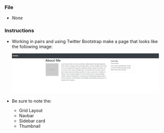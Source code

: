 ### File

* *None*

### Instructions

* Working in pairs and using Twitter Bootstrap make a page that looks like the following image:

  ![Card-layout design](card-layout.png)

* Be sure to note the:
  * Grid Layout
  * Navbar
  * Sidebar card
  * Thumbnail
